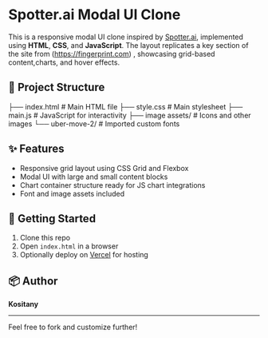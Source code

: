 # Spotter.ai Modal UI Clone

This is a responsive modal UI clone inspired by [Spotter.ai](https://spotter.ai), implemented using **HTML**, **CSS**, and **JavaScript**. The layout replicates a key section of the site from (https://fingerprint.com) , showcasing grid-based content,charts, and hover effects.

## 📁 Project Structure
├── index.html # Main HTML file
├── style.css # Main stylesheet
├── main.js # JavaScript for interactivity
├── image assets/ # Icons and other images
└── uber-move-2/ # Imported custom fonts


## ✨ Features

- Responsive grid layout using CSS Grid and Flexbox
- Modal UI with large and small content blocks
- Chart container structure ready for JS chart integrations
- Font and image assets included

## 🔧 Getting Started

1. Clone this repo
2. Open `index.html` in a browser
3. Optionally deploy on [Vercel](https://vercel.com) for hosting

## 📦 Author

**Kositany**

---

Feel free to fork and customize further!
